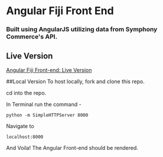 # Angular Fiji Front End

### Built using AngularJS utilizing data from Symphony Commerce's API.


## Live Version
[Angular Fiji Front-end: Live Version](http://estates-officer-melanie-43605.bitballoon.com/ "Hosted Version")

##Local Version
To host locally, fork and clone this repo.

cd into the repo.

In Terminal run the command -

```
python -m SimpleHTTPServer 8000
```

Navigate to 

```
localhost:8000
```

And Voila! The Angular Front-end should be rendered.
 